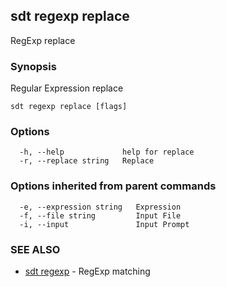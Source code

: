 ## sdt regexp replace

RegExp replace

### Synopsis

Regular Expression replace

```
sdt regexp replace [flags]
```

### Options

```
  -h, --help             help for replace
  -r, --replace string   Replace
```

### Options inherited from parent commands

```
  -e, --expression string   Expression
  -f, --file string         Input File
  -i, --input               Input Prompt
```

### SEE ALSO

* [sdt regexp](sdt_regexp.md)	 - RegExp matching

